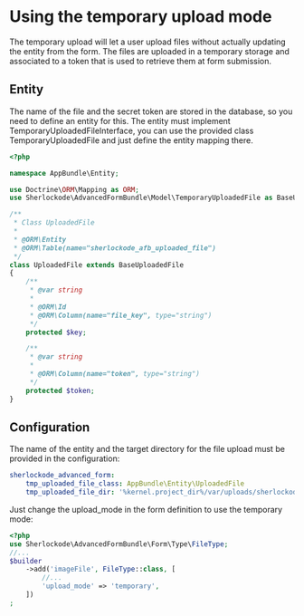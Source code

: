 Using the temporary upload mode
===============================

The temporary upload will let a user upload files without actually updating the entity from the form.
The files are uploaded in a temporary storage and associated to a token that is used to retrieve them at form submission.

Entity
------

The name of the file and the secret token are stored in the database, so you need to define an entity for this.
The entity must implement TemporaryUploadedFileInterface, you can use the provided class TemporaryUploadedFile and just
define the entity mapping there.

```php
<?php

namespace AppBundle\Entity;

use Doctrine\ORM\Mapping as ORM;
use Sherlockode\AdvancedFormBundle\Model\TemporaryUploadedFile as BaseUploadedFile;

/**
 * Class UploadedFile
 *
 * @ORM\Entity
 * @ORM\Table(name="sherlockode_afb_uploaded_file")
 */
class UploadedFile extends BaseUploadedFile
{
    /**
     * @var string
     *
     * @ORM\Id
     * @ORM\Column(name="file_key", type="string")
     */
    protected $key;

    /**
     * @var string
     *
     * @ORM\Column(name="token", type="string")
     */
    protected $token;
}
```

Configuration
-------------

The name of the entity and the target directory for the file upload must be provided in the configuration:
```yaml
sherlockode_advanced_form:
    tmp_uploaded_file_class: AppBundle\Entity\UploadedFile
    tmp_uploaded_file_dir: '%kernel.project_dir%/var/uploads/sherlockode_afb_tmp'
```

Just change the upload_mode in the form definition to use the temporary mode:
```php
<?php 
use Sherlockode\AdvancedFormBundle\Form\Type\FileType;
//...
$builder
    ->add('imageFile', FileType::class, [
        //...
        'upload_mode' => 'temporary',
    ])
;
```

